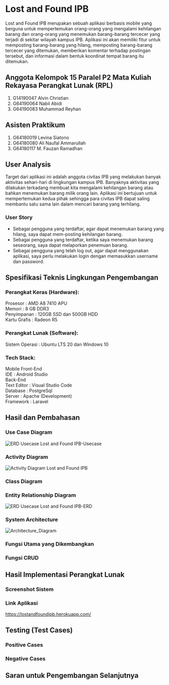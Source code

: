 # Lost and Found IPB

Lost and Found IPB merupakan sebuah aplikasi berbasis mobile yang berguna untuk mempertemukan orang-orang yang mengalami kehilangan barang dan orang-orang yang menemukan barang-barang tercecer yang terjadi di sekitar wilayah kampus IPB. Aplikasi ini akan memiliki fitur untuk memposting barang-barang yang hilang, memposting barang-barang tercecer yang ditemukan, memberikan komentar terhadap postingan tersebut, dan informasi dalam bentuk koordinat tempat barang itu ditemukan.

## Anggota Kelompok 15 Paralel P2 Mata Kuliah Rekayasa Perangkat Lunak (RPL)

1. G14190047 Alvin Christian
2. G64190064 Nabil Abidi
3. G64190083 Muhammad Reyhan

## Asisten Praktikum 

1. G64180019 Levina Siatono
2. G64180080 Ali Naufal Ammarullah
3. G64180117 M. Fauzan Ramadhan

## User Analysis

Target dari aplikasi ini adalah anggota civitas IPB yang melakukan banyak aktivitas sehari-hari di lingkungan kampus IPB. Banyaknya aktivitas yang dilakukan terkadang membuat kita mengalami kehilangan barang atau bahkan menemukan barang milik orang lain. Aplikasi ini bertujuan untuk mempertemukan kedua pihak sehingga para civitas IPB dapat saling membantu satu sama lain dalam mencari barang yang terhilang.

### User Story

- Sebagai pengguna yang terdaftar, agar dapat menemukan barang yang hilang, saya dapat mem-posting kehilangan barang.
- Sebagai pengguna yang terdaftar, ketika saya menemukan barang seseorang, saya dapat melaporkan penemuan barang.
- Sebagai pengguna yang telah log out, agar dapat menggunakan aplikasi, saya perlu melakukan login dengan memasukkan username dan password.


## Spesifikasi Teknis Lingkungan Pengembangan
### Perangkat Keras (Hardware):  
Prosesor	: AMD A8 7410 APU  
Memori	: 8 GB DDR3  
Penyimpanan	: 120GB SSD dan 500GB HDD  
Kartu Grafis	: Radeon R5  

### Perangkat Lunak (Software):  
Sistem Operasi : Ubuntu LTS 20 dan Windows 10  

### Tech Stack:
Mobile Front-End  
IDE		 : Android Studio  
Back-End  
Text Editor	: Visual Studio Code  
Database	: PostgreSql  
Server		: Apache (Development)  
Framework	: Laravel  

## Hasil dan Pembahasan

### Use Case Diagram

![ERD   Usecase Lost and Found  IPB-Usecase](https://user-images.githubusercontent.com/70255413/119362585-0f8fb980-bcd7-11eb-9d64-8ac92a7bb177.png)

### Activity Diagram

![Activity Diagram Lost and Found IPB](https://user-images.githubusercontent.com/70255413/119362738-38b04a00-bcd7-11eb-85e2-3c1be514bcb9.png)

### Class Diagram

### Entity Relationship Diagram

![ERD   Usecase Lost and Found  IPB-ERD](https://user-images.githubusercontent.com/70255413/119362506-f8e96280-bcd6-11eb-9d16-91341b1b2269.png)

### System Architecture

![Architecture_Diagram](https://user-images.githubusercontent.com/70255413/120635707-fc2edc00-c496-11eb-8d31-a2cc68462d67.png)

### Fungsi Utama yang Dikembangkan

### Fungsi CRUD

## Hasil Implementasi Perangkat Lunak
### Screenshot Sistem

### Link Aplikasi
https://lostandfoundipb.herokuapp.com/

## Testing (Test Cases)
### Positive Cases
### Negative Cases

## Saran untuk Pengembangan Selanjutnya


